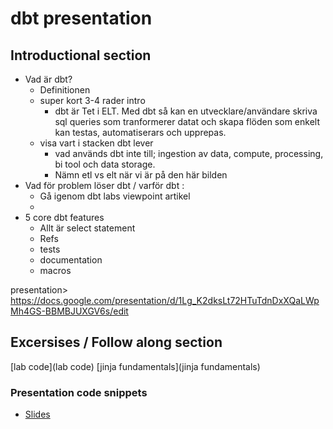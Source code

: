  # dbt presentation

## Introductional section

- Vad är dbt?
  - Definitionen
  - super kort 3-4 rader intro
    - dbt är Tet i ELT. Med dbt så kan en utvecklare/användare skriva sql
      queries som tranformerer datat och skapa flöden som enkelt kan testas,
      automatiserars och upprepas. 
  - visa vart i stacken dbt lever
     - vad används dbt inte till; ingestion av data, compute, processing, bi
       tool och data storage. 
     - Nämn etl vs elt när vi är på den här bilden
- Vad för problem löser dbt / varför dbt : 
  - Gå igenom dbt labs viewpoint artikel
  - 
- 5 core dbt features
  - Allt är select statement
  - Refs
  - tests
  - documentation
  - macros

presentation> https://docs.google.com/presentation/d/1Lg_K2dksLt72HTuTdnDxXQaLWpMh4GS-BBMBJUXGV6s/edit

## Excersises / Follow along section
[lab code](lab code)
[jinja fundamentals](jinja fundamentals)


### Presentation code snippets
- [Slides](Slides)
